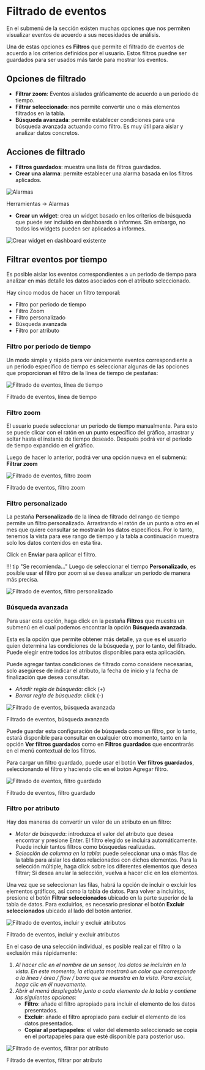 
# Filtrado de eventos

En el submenú de la sección existen muchas opciones que nos permiten visualizar eventos de acuerdo a sus necesidades de análisis.

Una de estas opciones es **Filtros** que permite el filtrado de eventos de acuerdo a los criterios definidos por el usuario. Estos filtros puedne ser guardados para ser usados más tarde para mostrar los eventos.

## Opciones de filtrado

- **Filtrar zoom**: Eventos aislados gráficamente de acuerdo a un periodo de tiempo.
- **Filtrar seleccionado**: nos permite convertir uno o más elementos filtrados en la tabla.
- **Búsqueda avanzada**: permite establecer condiciones para una búsqueda avanzada actuando como filtro. Es muy útil para aislar y analizar datos concretos.

## Acciones de filtrado

- **Filtros guardados**: muestra una lista de filtros guardados.
- **Crear una alarma**: permite establecer una alarma basada en los filtros aplicados.

![Alarmas](images/ch04_img030.png)

Herramientas -> Alarmas

- **Crear un widget**: crea un widget basado en los criterios de búsqueda que puede ser incluido en dashboards o informes. Sin embargo, no todos los widgets pueden ser aplicados a informes.

![Crear widget en dashboard existente](images/ch04_img031.png)

## Filtrar eventos por tiempo

Es posible aislar los eventos correspondientes a un periodo de tiempo para analizar en más detalle los datos asociados con el atributo seleccionado.

Hay cinco modos de hacer un filtro temporal:

- Filtro por periodo de tiempo
- Filtro Zoom
- Filtro personalizado
- Búsqueda avanzada
- Filtro por atributo

### Filtro por período de tiempo

Un modo simple y rápido para ver únicamente eventos correspondiente a un periodo específico de tiempo es seleccionar algunas de las opciones que proporcionan el filtro de la línea de tiempo de pestañas:

![Filtrado de eventos, línea de tiempo](images/ch04_img032.png)

Filtrado de eventos, línea de tiempo

### Filtro zoom

El usuario puede seleccionar un periodo de tiempo manualmente. Para esto se puede clicar con el ratón en un punto específico del gráfico, arrastrar y soltar hasta el instante de tiempo deseado. Después podrá ver el periodo de tiempo expandido en el gráfico.

Luego de hacer lo anterior, podrá ver una opción nueva en el submenú: **Filtrar zoom**

![Filtrado de eventos, filtro zoom](images/ch04_img033.png)

Filtrado de eventos, filtro zoom

### Filtro personalizado

La pestaña **Personalizado** de la línea de filtrado del rango de tiempo permite un filtro personalizado. Arrastrando el ratón de un punto a otro en el mes  que quiere consultar se mostrarán los datos específicos. Por lo tanto, tenemos la vista para ese rango de tiempo y la tabla a continuación muestra solo los datos contenidos en esta tira.

Click en **Enviar** para aplicar el filtro.

!!! tip "Se recomienda..."
    Luego de seleccionar el tiempo **Personalizado**, es posible usar el filtro por zoom si se desea analizar un período de manera más precisa.

![Filtrado de eventos, filtro personalizado](images/ch04_img034.png)

### Búsqueda avanzada

Para usar esta opción, haga click en la pestaña **Filtros** que muestra un submenú en el cual podemos encontrar la opción **Búsqueda avanzada**.

Esta es la opción que permite obtener más detalle, ya que es el usuario quien determina las condiciones de la búsqueda y, por lo tanto, del filtrado. Puede elegir entre todos los atributos disponibles para esta aplicación.

Puede agregar tantas condiciones de filtrado como considere necesarias, solo asegúrese de indicar el atributo, la fecha de inicio y la fecha de finalización que desea consultar.

- *Añadir regla de búsqueda*: click (+)
- *Borrar regla de búsqueda*: click (-)

![Filtrado de eventos, búsqueda avanzada](images/ch04_img035.png)

Filtrado de eventos, búsqueda avanzada

Puede guardar esta configuración de búsqueda como un filtro, por lo tanto, estará disponible para consultar en cualquier otro momento, tanto en la opción **Ver filtros guardados** como en **Filtros guardados** que encontrarás en el menú contextual de los filtros.

Para cargar un filtro guardado, puede usar el botón **Ver filtros guardados**, seleccionando el filtro y haciendo clic en el botón Agregar filtro.

![Filtrado de eventos, filtro guardado](images/ch04_img036.png)

Filtrado de eventos, filtro guardado

### Filtro por atributo

Hay dos maneras de convertir un valor de un atributo en un filtro:

- *Motor de búsqueda*: introduzca el valor del atributo que desea encontrar y presione Enter. El filtro elegido se incluirá automáticamente. Puede incluir tantos filtros como búsquedas realizadas.
- *Selección de columna en la tabla*: puede seleccionar una o más filas de la tabla para aislar los datos relacionados con dichos elementos. Para la selección múltiple, haga click sobre los diferentes elementos que desea filtrar; Si desea anular la selección, vuelva a hacer clic en los elementos.

Una vez que se seleccionan las filas, habrá la opción de incluir o excluir los elementos gráficos, así como la tabla de datos. Para volver a incluirlos, presione el botón **Filtrar seleccionados** ubicado en la parte superior de la tabla de datos. Para excluirlos, es necesario presionar el botón **Excluir seleccionados** ubicado al lado del botón anterior.

![Filtrado de eventos, incluir y excluir atributos](images/ch04_img037.png)

Filtrado de eventos, incluir y excluir atributos

En el caso de una selección individual, es posible realizar el filtro o la exclusión más rápidamente:

1. *Al hacer clic en el nombre de un sensor, los datos se incluirán en la vista. En este momento, la etiqueta mostrará un color que corresponde a la línea / área / flow / barra que se muestra en la vista. Para excluir, haga clic en él nuevamente.*
2. *Abrir el menú desplegable junto a cada elemento de la tabla y contiene las siguientes opciones:*
    - **Filtro**: añade el filtro apropiado para incluir el elemento de los datos presentados.
    - **Excluir**: añade el filtro apropiado para excluir el elemento de los datos presentados.
    - **Copiar al portapapeles**: el valor del elemento seleccionado se copia en el portapapeles para que esté disponible para posterior uso.

![Filtrado de eventos, filtrar por atributo](images/ch04_img038.png)

Filtrado de eventos, filtrar por atributo
